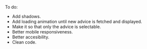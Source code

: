 To do:
- Add shadows.
- Add loading animation until new advice is fetched and displayed.
- Make it so that only the advice is selectable.
- Better mobile responsiveness.
- Better accesibility.
- Clean code.
